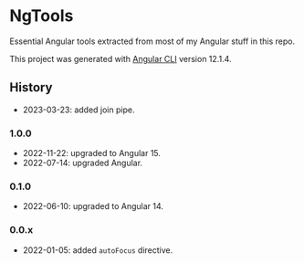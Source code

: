 # NgTools

Essential Angular tools extracted from most of my Angular stuff in this repo.

This project was generated with [Angular CLI](https://github.com/angular/angular-cli) version 12.1.4.

## History

- 2023-03-23: added join pipe.

### 1.0.0

- 2022-11-22: upgraded to Angular 15.
- 2022-07-14: upgraded Angular.

### 0.1.0

- 2022-06-10: upgraded to Angular 14.

### 0.0.x

- 2022-01-05: added `autoFocus` directive.
